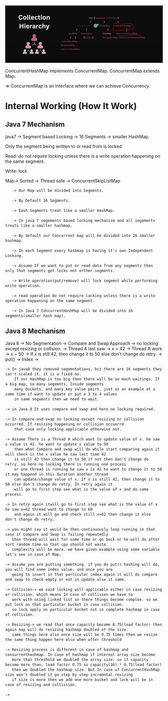 
![img.png](img.png)

ConcurrentHashMap implements ConcurrentMap.
ConcurrentMap extends Map.

=> ConcurrentMap is an Interface where we can achieve Concurrency.

Internal Working (How It Work)
================================



Java 7 Mechanism
-----------------

java7 -> Segment based Locking -> 16 Segments -> smaller HashMap.

Only the segment being written to or read from is locked

Read: do not require locking unless there is a write operation happening on the same segment.

Write: lock

Map-> Sorted -> Thread safe  -> ConcurrentSkipListMap 

       -> Our Map will be divided into Segments. 

       -> By Default 16 Segments.

       -> Eash Segments treat like a smaller HashMap.

       -> In java 7 segements based locking mechanism and all segements treats like a smaller hashmap.

       -> By default our Concurrent map will be divided into 16 smaller hashmap.

       -> In each Segemnt every hashmap is having it's own Independent Locking.

       -> Assume If we want to put or read data from any segments then only that segments get locks not orther segments.

       -> Write operation(put/remove) will lock segemnt while performing write operation.

       -> read operation do not require locking unless there is a write operation happening on the same segment.

       -> In Java 7 ConcurrentHashMap will be divided into 16 segments(smaller hash map).





Java 8 Mechanism
-----------------

Java 8 -> No Segmentation
       -> Compare and Swap Approach -> no locking except resizing or collision.
       -> Thread A last saw -> x = 42
       -> Thread A work -> x = 50
       -> If x is still 42, then change it to 50 else don't change do retry.
       -> put() -> Index -> 
        
        

    -> In java8 they removed segemntations, bcz there are 16 segments they can't scaled it. it is a fixed no.
        If our HashMap is too big then there will be so much waitings. If a big map, so many segemnts, Inside segments
        many buckets, and many key value pairs. just as an example at a same time if want to update or put a 3 to 4 values 
        in same segemnts then we need to wait.  

    -> in Java 8 It uses compare and swap and here no locking required.

    -> In compare-and-swap no locking except resizing or collision occurred. If resizing happening or collision occuerrd
        that case only locking applicable otherwise not.

    -> Assume There is a Thread A which want to update value of x. he saw x value is 42. he want to update x value to 50
        then what Compare and swap will do while start comparing again it will check is the x value he saw last time 42
        is still 42 then change it to 50 if not then don't change do retry. so here no locking there is running one process
        or one thread is running he saw x is 42 he want to change it to 50 it may happend in this duration another thread
        can update/change value of x. If x is still 42, then change it to 50 else don't change do retry. In retry again it
        will go to first step see what is the value of x and do same process.

    -> In retry again itwill go to first step see what is the value of x he saw x=62 thread want to change to 60
        and again it will go and check still x=62 then change it else don't change do retry.

    -> you might say it would be then continuously loop running in that case if Compare and Swap is failing repeatedly
       then thread will wait for some time or go back or he will do after sort random time.so that cpu should not waste.
       complexity will be more. we have given example using some variable let's see in case of Map.

    -> Assume you are putting something. if you do put() hashing will do, you will find some index value. and once you are
       going to insert in that particular index again it will do compare and swap to check empty or not.in update also it same.
       
    -> Collision-> we said locking will applicable either in case resizing or collision. which means In case of collision we have to
       work with using linked list so there things become complex. so we put lock on that particular bucket in case collision.
       so lock apply on particular bucket not in complete hashmap in case of collision.
    
    -> Resizing-> we read that once capacity become 0.75(load factor) then again map will do resizing hashmap doubled of the size.
       same things here also once size will be 0.75 times then we resize the same thing happen here also when after threshold 
       
    -> Resizing process is different in case of hashmap and consurrenthashmap. In case of hashmap if internal array size become
       more than threshold we doubled the array size. so if capacity become more than, load factor 0.75 so capacity(16) * 0.75(load factor) 
       then we doubled the hashmap size. But In case of ConcurrentHashMap size won't doubled it go step by step incremntal resizing
       if size is more then we add one more bucket and lock will be in case of resizing and collission.

    -> 
